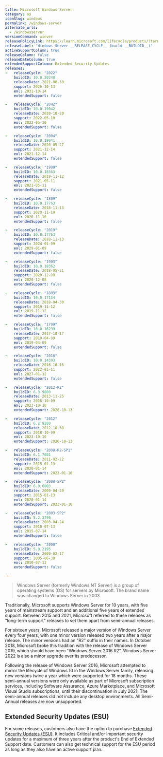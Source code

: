 ```yaml
---
title: Microsoft Windows Server
category: os
iconSlug: windows
permalink: /windows-server
alternate_urls:
  - /windowsserver
versionCommand: winver
releasePolicyLink: https://learn.microsoft.com/lifecycle/products/?terms=Windows%20Server
releaseLabel: 'Windows Server __RELEASE_CYCLE__ (build __BUILDID__)'
activeSupportColumn: true
releaseColumn: false
releaseDateColumn: true
extendedSupportColumn: Extended Security Updates
releases:
-   releaseCycle: "2022"
    buildID: 10.0.20348
    releaseDate: 2021-08-18
    support: 2026-10-13
    eol: 2031-10-14
    extendedSupport: false

-   releaseCycle: "20H2"
    buildID: 10.0.19042
    releaseDate: 2020-10-20
    support: 2022-05-10
    eol: 2022-05-10
    extendedSupport: false

-   releaseCycle: "2004"
    buildID: 10.0.19041
    releaseDate: 2020-05-27
    support: 2021-12-14
    eol: 2021-12-14
    extendedSupport: false

-   releaseCycle: "1909"
    buildID: 10.0.18363
    releaseDate: 2019-11-12
    support: 2021-05-11
    eol: 2021-05-11
    extendedSupport: false

-   releaseCycle: "1809"
    buildID: 10.0.17763
    releaseDate: 2018-11-13
    support: 2020-11-10
    eol: 2020-11-10
    extendedSupport: false

-   releaseCycle: "2019"
    buildID: 10.0.17763
    releaseDate: 2018-11-13
    support: 2024-01-09
    eol: 2029-01-09
    extendedSupport: false

-   releaseCycle: "1903"
    buildID: 10.0.18362
    releaseDate: 2018-05-21
    support: 2020-12-08
    eol: 2020-12-08
    extendedSupport: false

-   releaseCycle: "1803"
    buildID: 10.0.17134
    releaseDate: 2018-04-30
    support: 2019-11-12
    eol: 2019-11-12
    extendedSupport: false

-   releaseCycle: "1709"
    buildID: 10.0.16299
    releaseDate: 2017-10-17
    support: 2019-04-09
    eol: 2019-04-09
    extendedSupport: false

-   releaseCycle: "2016"
    buildID: 10.0.14393
    releaseDate: 2016-10-15
    support: 2022-01-11
    eol: 2027-01-12
    extendedSupport: false

-   releaseCycle: "2012-R2"
    buildID: 6.3.9600
    releaseDate: 2013-11-25
    support: 2018-10-09
    eol: 2023-10-10
    extendedSupport: 2026-10-13

-   releaseCycle: "2012"
    buildID: 6.2.9200
    releaseDate: 2012-10-30
    support: 2018-10-09
    eol: 2023-10-10
    extendedSupport: 2026-10-13

-   releaseCycle: "2008-R2-SP1"
    buildID: 6.1.7601
    releaseDate: 2011-02-22
    support: 2015-01-13
    eol: 2020-01-14
    extendedSupport: 2023-01-10

-   releaseCycle: "2008-SP2"
    buildID: 6.0.6003
    releaseDate: 2009-04-29
    support: 2015-01-13
    eol: 2020-01-14
    extendedSupport: 2023-01-10

-   releaseCycle: "2003-SP2"
    buildID: 5.2.3790
    releaseDate: 2003-04-24
    support: 2010-07-13
    eol: 2015-07-14
    extendedSupport: false

-   releaseCycle: "2000"
    buildID: 5.0.2195
    releaseDate: 2000-02-17
    support: 2005-06-30
    eol: 2010-07-13
    extendedSupport: false

---
```


> Windows Server (formerly Windows NT Server) is a group of operating systems (OS) for servers by
> Microsoft. The brand name was changed to Windows Server in 2003.

Traditionally, Microsoft supports Windows Server for 10 years, with five years of mainstream support
and an additional five years of extended support. Between 2015 and 2021, Microsoft referred to these
releases as "long-term support" releases to set them apart from semi-annual releases.

For sixteen years, Microsoft released a major version of Windows Server every four years, with one
minor version released two years after a major release. The minor versions had an "R2" suffix in
their names. In October 2018, Microsoft broke this tradition with the release of Windows Server
2019, which should have been "Windows Server 2016 R2". Windows Server 2022 is also a minor upgrade
over its predecessor.

Following the release of Windows Server 2016, Microsoft attempted to mirror the lifecycle of Windows
10 in the Windows Server family, releasing new versions twice a year which were supported for 18
months. These semi-annual versions were only available as part of Microsoft subscription services,
including Software Assurance, Azure Marketplace, and Microsoft Visual Studio subscriptions, until
their discontinuation in July 2021. The semi-annual releases did not include any desktop
environments. All Semi-Annual releases are now unsupported.

## Extended Security Updates (ESU)

For some releases, customers also have the option to purchase [Extended Security Updates (ESU)](https://learn.microsoft.com/en-us/lifecycle/faq/extended-security-updates).
It includes Critical and/or Important security updates for a maximum of three years after the
product's End of Extended Support date. Customers can also get technical support for the ESU period
as long as they also have an active support plan.
